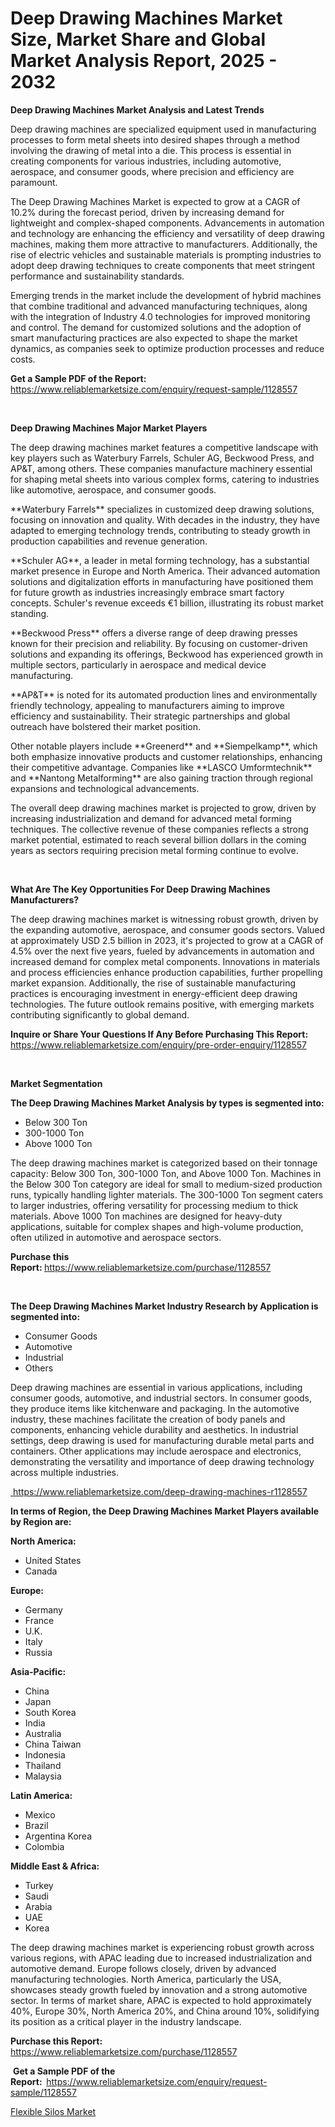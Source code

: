 <p><h1>Deep Drawing Machines Market Size, Market Share and Global Market Analysis Report, 2025 - 2032</h1></p><p><strong>Deep Drawing Machines Market Analysis and Latest Trends</strong></p>
<p><p>Deep drawing machines are specialized equipment used in manufacturing processes to form metal sheets into desired shapes through a method involving the drawing of metal into a die. This process is essential in creating components for various industries, including automotive, aerospace, and consumer goods, where precision and efficiency are paramount.</p><p>The Deep Drawing Machines Market is expected to grow at a CAGR of 10.2% during the forecast period, driven by increasing demand for lightweight and complex-shaped components. Advancements in automation and technology are enhancing the efficiency and versatility of deep drawing machines, making them more attractive to manufacturers. Additionally, the rise of electric vehicles and sustainable materials is prompting industries to adopt deep drawing techniques to create components that meet stringent performance and sustainability standards.</p><p>Emerging trends in the market include the development of hybrid machines that combine traditional and advanced manufacturing techniques, along with the integration of Industry 4.0 technologies for improved monitoring and control. The demand for customized solutions and the adoption of smart manufacturing practices are also expected to shape the market dynamics, as companies seek to optimize production processes and reduce costs.</p></p>
<p><strong>Get a Sample PDF of the Report:&nbsp;</strong> <a href="https://www.reliablemarketsize.com/enquiry/request-sample/1128557?utm_campaign=2213&utm_medium=2&utm_source=Github&utm_content=ia&utm_term=16022025&utm_id=deep-drawing-machines">https://www.reliablemarketsize.com/enquiry/request-sample/1128557</a></p>
<p>&nbsp;</p>
<p><strong>Deep Drawing Machines Major Market Players</strong></p>
<p><p>The deep drawing machines market features a competitive landscape with key players such as Waterbury Farrels, Schuler AG, Beckwood Press, and AP&T, among others. These companies manufacture machinery essential for shaping metal sheets into various complex forms, catering to industries like automotive, aerospace, and consumer goods.</p><p>**Waterbury Farrels** specializes in customized deep drawing solutions, focusing on innovation and quality. With decades in the industry, they have adapted to emerging technology trends, contributing to steady growth in production capabilities and revenue generation.</p><p>**Schuler AG**, a leader in metal forming technology, has a substantial market presence in Europe and North America. Their advanced automation solutions and digitalization efforts in manufacturing have positioned them for future growth as industries increasingly embrace smart factory concepts. Schuler's revenue exceeds €1 billion, illustrating its robust market standing.</p><p>**Beckwood Press** offers a diverse range of deep drawing presses known for their precision and reliability. By focusing on customer-driven solutions and expanding its offerings, Beckwood has experienced growth in multiple sectors, particularly in aerospace and medical device manufacturing.</p><p>**AP&T** is noted for its automated production lines and environmentally friendly technology, appealing to manufacturers aiming to improve efficiency and sustainability. Their strategic partnerships and global outreach have bolstered their market position.</p><p>Other notable players include **Greenerd** and **Siempelkamp**, which both emphasize innovative products and customer relationships, enhancing their competitive advantage. Companies like **LASCO Umformtechnik** and **Nantong Metalforming** are also gaining traction through regional expansions and technological advancements.</p><p>The overall deep drawing machines market is projected to grow, driven by increasing industrialization and demand for advanced metal forming techniques. The collective revenue of these companies reflects a strong market potential, estimated to reach several billion dollars in the coming years as sectors requiring precision metal forming continue to evolve.</p></p>
<p>&nbsp;</p>
<p><strong>What Are The Key Opportunities For Deep Drawing Machines Manufacturers?</strong></p>
<p><p>The deep drawing machines market is witnessing robust growth, driven by the expanding automotive, aerospace, and consumer goods sectors. Valued at approximately USD 2.5 billion in 2023, it's projected to grow at a CAGR of 4.5% over the next five years, fueled by advancements in automation and increased demand for complex metal components. Innovations in materials and process efficiencies enhance production capabilities, further propelling market expansion. Additionally, the rise of sustainable manufacturing practices is encouraging investment in energy-efficient deep drawing technologies. The future outlook remains positive, with emerging markets contributing significantly to global demand.</p></p>
<p><strong>Inquire or Share Your Questions If Any Before Purchasing This Report:</strong> <a href="https://www.reliablemarketsize.com/enquiry/pre-order-enquiry/1128557?utm_campaign=2213&utm_medium=2&utm_source=Github&utm_content=ia&utm_term=16022025&utm_id=deep-drawing-machines">https://www.reliablemarketsize.com/enquiry/pre-order-enquiry/1128557</a></p>
<p>&nbsp;</p>
<p><strong>Market Segmentation</strong></p>
<p><strong>The Deep Drawing Machines Market Analysis by types is segmented into:</strong></p>
<p><ul><li>Below 300 Ton</li><li>300-1000 Ton</li><li>Above 1000 Ton</li></ul></p>
<p><p>The deep drawing machines market is categorized based on their tonnage capacity: Below 300 Ton, 300-1000 Ton, and Above 1000 Ton. Machines in the Below 300 Ton category are ideal for small to medium-sized production runs, typically handling lighter materials. The 300-1000 Ton segment caters to larger industries, offering versatility for processing medium to thick materials. Above 1000 Ton machines are designed for heavy-duty applications, suitable for complex shapes and high-volume production, often utilized in automotive and aerospace sectors.</p></p>
<p><strong>Purchase this Report:&nbsp;</strong><a href="https://www.reliablemarketsize.com/purchase/1128557?utm_campaign=2213&utm_medium=2&utm_source=Github&utm_content=ia&utm_term=16022025&utm_id=deep-drawing-machines">https://www.reliablemarketsize.com/purchase/1128557</a></p>
<p>&nbsp;</p>
<p><strong>The Deep Drawing Machines Market Industry Research by Application is segmented into:</strong></p>
<p><ul><li>Consumer Goods</li><li>Automotive</li><li>Industrial</li><li>Others</li></ul></p>
<p><p>Deep drawing machines are essential in various applications, including consumer goods, automotive, and industrial sectors. In consumer goods, they produce items like kitchenware and packaging. In the automotive industry, these machines facilitate the creation of body panels and components, enhancing vehicle durability and aesthetics. In industrial settings, deep drawing is used for manufacturing durable metal parts and containers. Other applications may include aerospace and electronics, demonstrating the versatility and importance of deep drawing technology across multiple industries.</p></p>
<p><a href="https://www.reliablemarketsize.com/deep-drawing-machines-r1128557?utm_campaign=2213&utm_medium=2&utm_source=Github&utm_content=ia&utm_term=16022025&utm_id=deep-drawing-machines">&nbsp;https://www.reliablemarketsize.com/deep-drawing-machines-r1128557</a></p>
<p><strong>In terms of Region, the Deep Drawing Machines Market Players available by Region are:</strong></p>
<p>
    <p> <strong> North America: </strong>
        <ul>
            <li>United States</li>
            <li>Canada</li>
        </ul>
        </p> 
    <p> <strong> Europe: </strong>
        <ul>
            <li>Germany</li>
            <li>France</li>
            <li>U.K.</li>
            <li>Italy</li>
            <li>Russia</li>
        </ul>
        </p> 
    <p> <strong> Asia-Pacific: </strong>
        <ul>
            <li>China</li>
            <li>Japan</li>
            <li>South Korea</li>
            <li>India</li>
            <li>Australia</li>
            <li>China Taiwan</li>
            <li>Indonesia</li>
            <li>Thailand</li>
            <li>Malaysia</li>
        </ul>
        </p> 
    <p> <strong> Latin America: </strong>
        <ul>
            <li>Mexico</li>
            <li>Brazil</li>
            <li>Argentina Korea</li>
            <li>Colombia</li>
        </ul>
        </p> 
    <p> <strong> Middle East & Africa: </strong>
        <ul>
            <li>Turkey</li>
            <li>Saudi</li>
            <li>Arabia</li>
            <li>UAE</li>
            <li>Korea</li>
        </ul>
    </p>
    </p>
<p><p>The deep drawing machines market is experiencing robust growth across various regions, with APAC leading due to increased industrialization and automotive demand. Europe follows closely, driven by advanced manufacturing technologies. North America, particularly the USA, showcases steady growth fueled by innovation and a strong automotive sector. In terms of market share, APAC is expected to hold approximately 40%, Europe 30%, North America 20%, and China around 10%, solidifying its position as a critical player in the industry landscape.</p></p>
<p><strong>Purchase this Report: </strong><a href="https://www.reliablemarketsize.com/purchase/1128557?utm_campaign=2213&utm_medium=2&utm_source=Github&utm_content=ia&utm_term=16022025&utm_id=deep-drawing-machines">https://www.reliablemarketsize.com/purchase/1128557</a></p>
<p>&nbsp;<strong>Get a Sample PDF of the Report:&nbsp;&nbsp;</strong><a href="https://www.reliablemarketsize.com/enquiry/request-sample/1128557?utm_campaign=2213&utm_medium=2&utm_source=Github&utm_content=ia&utm_term=16022025&utm_id=deep-drawing-machines">https://www.reliablemarketsize.com/enquiry/request-sample/1128557</a></p>
<p><strong></strong></p>
<p><p><a href="https://github.com/FahadAhmed223/Market-Research-Report-List-1/blob/main/flexible-silos-market.md?utm_campaign=2213&utm_medium=2&utm_source=Github&utm_content=ia&utm_term=16022025&utm_id=deep-drawing-machines">Flexible Silos Market</a></p></p>